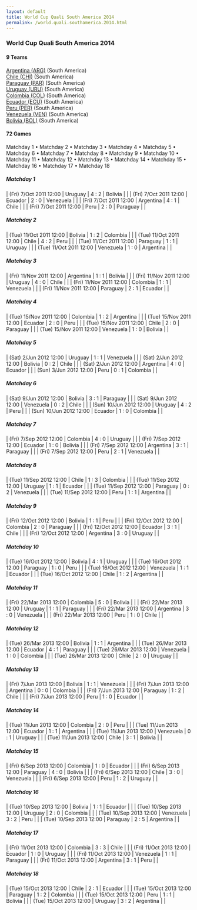 ```yaml
---
layout: default
title: World Cup Quali South America 2014
permalink: /world.quali.southamerica.2014.html
---
```




### World Cup Quali South America 2014


#### 9 Teams


[Argentina (ARG)](ar.html#arg)  (South America) <br>
[Chile (CHI)](cl.html#chi)  (South America) <br>
[Paraguay (PAR)](py.html#par)  (South America) <br>
[Uruguay (URU)](uy.html#uru)  (South America) <br>
[Colombia (COL)](co.html#col)  (South America) <br>
[Ecuador (ECU)](ec.html#ecu)  (South America) <br>
[Peru (PER)](pe.html#per)  (South America) <br>
[Venezuela (VEN)](ve.html#ven)  (South America) <br>
[Bolivia (BOL)](bo.html#bol)  (South America) <br>



 



#### 72 Games

 Matchday 1 •  Matchday 2 •  Matchday 3 •  Matchday 4 •  Matchday 5 •  Matchday 6 •  Matchday 7 •  Matchday 8 •  Matchday 9 •  Matchday 10 •  Matchday 11 •  Matchday 12 •  Matchday 13 •  Matchday 14 •  Matchday 15 •  Matchday 16 •  Matchday 17 •  Matchday 18



##### Matchday 1 


| (Fri) 7/Oct 2011 12:00 | Uruguay | 4 : 2 | Bolivia |  |
| (Fri) 7/Oct 2011 12:00 | Ecuador | 2 : 0 | Venezuela |  |
| (Fri) 7/Oct 2011 12:00 | Argentina | 4 : 1 | Chile |  |
| (Fri) 7/Oct 2011 12:00 | Peru | 2 : 0 | Paraguay |  |

##### Matchday 2 


| (Tue) 11/Oct 2011 12:00 | Bolivia | 1 : 2 | Colombia |  |
| (Tue) 11/Oct 2011 12:00 | Chile | 4 : 2 | Peru |  |
| (Tue) 11/Oct 2011 12:00 | Paraguay | 1 : 1 | Uruguay |  |
| (Tue) 11/Oct 2011 12:00 | Venezuela | 1 : 0 | Argentina |  |

##### Matchday 3 


| (Fri) 11/Nov 2011 12:00 | Argentina | 1 : 1 | Bolivia |  |
| (Fri) 11/Nov 2011 12:00 | Uruguay | 4 : 0 | Chile |  |
| (Fri) 11/Nov 2011 12:00 | Colombia | 1 : 1 | Venezuela |  |
| (Fri) 11/Nov 2011 12:00 | Paraguay | 2 : 1 | Ecuador |  |

##### Matchday 4 


| (Tue) 15/Nov 2011 12:00 | Colombia | 1 : 2 | Argentina |  |
| (Tue) 15/Nov 2011 12:00 | Ecuador | 2 : 0 | Peru |  |
| (Tue) 15/Nov 2011 12:00 | Chile | 2 : 0 | Paraguay |  |
| (Tue) 15/Nov 2011 12:00 | Venezuela | 1 : 0 | Bolivia |  |

##### Matchday 5 


| (Sat) 2/Jun 2012 12:00 | Uruguay | 1 : 1 | Venezuela |  |
| (Sat) 2/Jun 2012 12:00 | Bolivia | 0 : 2 | Chile |  |
| (Sat) 2/Jun 2012 12:00 | Argentina | 4 : 0 | Ecuador |  |
| (Sun) 3/Jun 2012 12:00 | Peru | 0 : 1 | Colombia |  |

##### Matchday 6 


| (Sat) 9/Jun 2012 12:00 | Bolivia | 3 : 1 | Paraguay |  |
| (Sat) 9/Jun 2012 12:00 | Venezuela | 0 : 2 | Chile |  |
| (Sun) 10/Jun 2012 12:00 | Uruguay | 4 : 2 | Peru |  |
| (Sun) 10/Jun 2012 12:00 | Ecuador | 1 : 0 | Colombia |  |

##### Matchday 7 


| (Fri) 7/Sep 2012 12:00 | Colombia | 4 : 0 | Uruguay |  |
| (Fri) 7/Sep 2012 12:00 | Ecuador | 1 : 0 | Bolivia |  |
| (Fri) 7/Sep 2012 12:00 | Argentina | 3 : 1 | Paraguay |  |
| (Fri) 7/Sep 2012 12:00 | Peru | 2 : 1 | Venezuela |  |

##### Matchday 8 


| (Tue) 11/Sep 2012 12:00 | Chile | 1 : 3 | Colombia |  |
| (Tue) 11/Sep 2012 12:00 | Uruguay | 1 : 1 | Ecuador |  |
| (Tue) 11/Sep 2012 12:00 | Paraguay | 0 : 2 | Venezuela |  |
| (Tue) 11/Sep 2012 12:00 | Peru | 1 : 1 | Argentina |  |

##### Matchday 9 


| (Fri) 12/Oct 2012 12:00 | Bolivia | 1 : 1 | Peru |  |
| (Fri) 12/Oct 2012 12:00 | Colombia | 2 : 0 | Paraguay |  |
| (Fri) 12/Oct 2012 12:00 | Ecuador | 3 : 1 | Chile |  |
| (Fri) 12/Oct 2012 12:00 | Argentina | 3 : 0 | Uruguay |  |

##### Matchday 10 


| (Tue) 16/Oct 2012 12:00 | Bolivia | 4 : 1 | Uruguay |  |
| (Tue) 16/Oct 2012 12:00 | Paraguay | 1 : 0 | Peru |  |
| (Tue) 16/Oct 2012 12:00 | Venezuela | 1 : 1 | Ecuador |  |
| (Tue) 16/Oct 2012 12:00 | Chile | 1 : 2 | Argentina |  |

##### Matchday 11 


| (Fri) 22/Mar 2013 12:00 | Colombia | 5 : 0 | Bolivia |  |
| (Fri) 22/Mar 2013 12:00 | Uruguay | 1 : 1 | Paraguay |  |
| (Fri) 22/Mar 2013 12:00 | Argentina | 3 : 0 | Venezuela |  |
| (Fri) 22/Mar 2013 12:00 | Peru | 1 : 0 | Chile |  |

##### Matchday 12 


| (Tue) 26/Mar 2013 12:00 | Bolivia | 1 : 1 | Argentina |  |
| (Tue) 26/Mar 2013 12:00 | Ecuador | 4 : 1 | Paraguay |  |
| (Tue) 26/Mar 2013 12:00 | Venezuela | 1 : 0 | Colombia |  |
| (Tue) 26/Mar 2013 12:00 | Chile | 2 : 0 | Uruguay |  |

##### Matchday 13 


| (Fri) 7/Jun 2013 12:00 | Bolivia | 1 : 1 | Venezuela |  |
| (Fri) 7/Jun 2013 12:00 | Argentina | 0 : 0 | Colombia |  |
| (Fri) 7/Jun 2013 12:00 | Paraguay | 1 : 2 | Chile |  |
| (Fri) 7/Jun 2013 12:00 | Peru | 1 : 0 | Ecuador |  |

##### Matchday 14 


| (Tue) 11/Jun 2013 12:00 | Colombia | 2 : 0 | Peru |  |
| (Tue) 11/Jun 2013 12:00 | Ecuador | 1 : 1 | Argentina |  |
| (Tue) 11/Jun 2013 12:00 | Venezuela | 0 : 1 | Uruguay |  |
| (Tue) 11/Jun 2013 12:00 | Chile | 3 : 1 | Bolivia |  |

##### Matchday 15 


| (Fri) 6/Sep 2013 12:00 | Colombia | 1 : 0 | Ecuador |  |
| (Fri) 6/Sep 2013 12:00 | Paraguay | 4 : 0 | Bolivia |  |
| (Fri) 6/Sep 2013 12:00 | Chile | 3 : 0 | Venezuela |  |
| (Fri) 6/Sep 2013 12:00 | Peru | 1 : 2 | Uruguay |  |

##### Matchday 16 


| (Tue) 10/Sep 2013 12:00 | Bolivia | 1 : 1 | Ecuador |  |
| (Tue) 10/Sep 2013 12:00 | Uruguay | 2 : 0 | Colombia |  |
| (Tue) 10/Sep 2013 12:00 | Venezuela | 3 : 2 | Peru |  |
| (Tue) 10/Sep 2013 12:00 | Paraguay | 2 : 5 | Argentina |  |

##### Matchday 17 


| (Fri) 11/Oct 2013 12:00 | Colombia | 3 : 3 | Chile |  |
| (Fri) 11/Oct 2013 12:00 | Ecuador | 1 : 0 | Uruguay |  |
| (Fri) 11/Oct 2013 12:00 | Venezuela | 1 : 1 | Paraguay |  |
| (Fri) 11/Oct 2013 12:00 | Argentina | 3 : 1 | Peru |  |

##### Matchday 18 


| (Tue) 15/Oct 2013 12:00 | Chile | 2 : 1 | Ecuador |  |
| (Tue) 15/Oct 2013 12:00 | Paraguay | 1 : 2 | Colombia |  |
| (Tue) 15/Oct 2013 12:00 | Peru | 1 : 1 | Bolivia |  |
| (Tue) 15/Oct 2013 12:00 | Uruguay | 3 : 2 | Argentina |  |
